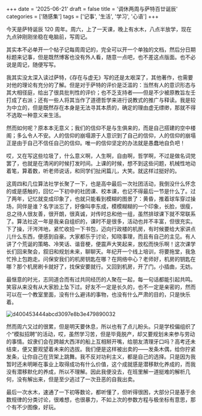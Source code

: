 +++
date = '2025-06-21'
draft = false
title = '调休两周与萨特百廿诞辰'
categories = ['随感集']
tags = ['记事', '生活', '学习', '心语']
+++

今天是萨特诞辰 120 周年。周六，上了一天课，晚上有水木，八点半放学，现在九点钟刚刚坐稳在电脑前，写周记。

其实本不必单开一个帖子记每周周记的，完全可以开一个单独的文档，然后分日期标题来记事，但是既然博客也没有外人看，随意一点吧，也不差这点版面。也不必说是周记，随便写写。

我其实没太深入读过萨特，《存在与虚无》写的还是太艰深了，其他著作，也需要对他的理论有充分的了解。但是对于萨特的评价是泛滥的：当然有人的意识形态与其大相径庭，给出了很具批判性的评价；也不乏支持者——但是不少被原教旨左壬打成了右派；还有一些人将其当作了道德哲学来进行说教式的推广与释读。我是较为中立的，但是既然存在本身是无法寻其本质的，确定的理由虚无缥缈，那就不得不选取一种意义来生活。

然而如何呢？原本本无意义；我们的信仰不是与生俱来的，而是自己搭建的空中楼阁；多么令人不安。人的信仰的崩塌源于人意识到了自己的信仰，人的信仰的崩塌正是由于自己不信任自己的信仰。唯一的信仰坚定的办法就是愚蠢地自负吧！

哎，又在写这些垃圾了，什么意义啊，人生啊，自由啊，哲学啊，不过是做名词党罢了，也就是在清闲的时候打发时间。上课的时候，想不到这些问题，机械性地动着笔，算着数，听老师说话，和同学们扯闲篇儿，大笑。就这样过挺好的。

这周四和几位算法社学长聚了一下，也是高中最后一次社团活动，我倒没什么怀念的或是感触的，回忆一下初中的社团课、校本课，也记不得最后一节是什么了。过了两年，记忆就变成印象了，也就只能看到模糊的图景了：黄昏，推着球车穿过操场，同伴是谁？名字淡忘了，好像叫李东成，模模糊糊的一个印象，长脸，很瘦，总之待人很友善，很开朗，很真诚，对传时总和他一组，虽然排球课下就不常联系了。算法社这一年是我亲自组织的，课时不是很多，活动也并不丰富，但很充实。下了操，汗涔涔地，紧忙收拾一下书包，迈向行政楼的机房，有时候要给大家讲点儿什么东西，便感到自豪。大家都乐于讨论，知晓事理，而且有自己的主见。有人讲了个荒诞的策略、冷笑话、谐音梗，便震声大笑起来，放松而快乐啊！这次课学长们回来聚会，叙旧和规划未来，聊聊天。年纪开一个线上培训，将要拖堂，我急忙拎上包跑走。问保安我们的机房钥匙在哪？在网络中心？老师好，机房的钥匙在哪？那个机房刷卡就好了，找保安要就行。又回到机房，开了门。小插曲，无妨。

最惬意的时光，志同道合而有过共同经历的人聚在一起，每一句话都能引起共鸣。笑容从来没有从大家脸上坠下过。好友不一定是长久的，也不一定是亲密的，然而可以在一个教室里面，没有什么避讳的事物，也没有什么严肃的目的，只是快乐着。

![d400453444abcd3097e8b3e479890032](https://raw.githubusercontent.com/an-jack511/blogIMG/main/MyBlogImgd400453444abcd3097e8b3e479890032.jpg)

然而周六又过的很累，但是明天要休息，所以也有了点儿盼头。只是学校偏组织了个“模拟招聘”的活动，哎，虽然学习苦，但是毕竟脱产，却又要规划未来参与劳动的事情。奴隶们会在跨越大西洋的船上互相掰开嘴，给朋友清理牙口吗？高考还未结束，便又要观望着未来的选拔。我们便是这样被出卖的——发条木偶，给你拧紧发条，让你自己在货架上跳舞。我不反对功利主义，都是自己的选择。只是因为我暂时还未明晰在事业上取得成功有什么价值，这个成就感是潜移默化养成的，而我没有潜移默化的养成，所以不理解。因此我便没去，在班里解一道挺难的解析几何，没有解出来，但是至少逃过了一次丑恶的自我出卖。

最后一次水木，速通了一下初等数论，都听懂了，但听得很困，大部分只是基于余数规律的分类讨论，很难想，也很暴力，不如上次的参数方程与极坐标有意思，那个有不少图像，好玩。